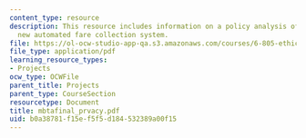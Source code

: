 ```yaml
---
content_type: resource
description: This resource includes information on a policy analysis of the MBTA?s
  new automated fare collection system.
file: https://ol-ocw-studio-app-qa.s3.amazonaws.com/courses/6-805-ethics-and-the-law-on-the-electronic-frontier-fall-2005/b0a38781f15ef5f5d184532389a00f15_mbtafinal_prvacy.pdf
file_type: application/pdf
learning_resource_types:
- Projects
ocw_type: OCWFile
parent_title: Projects
parent_type: CourseSection
resourcetype: Document
title: mbtafinal_prvacy.pdf
uid: b0a38781-f15e-f5f5-d184-532389a00f15
---
```

